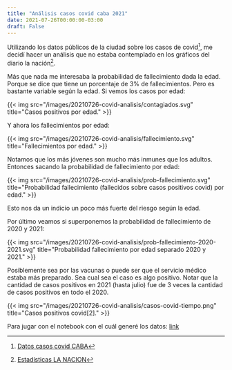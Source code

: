 ```yaml
---
title: "Análisis casos covid caba 2021"
date: 2021-07-26T00:00:00-03:00
draft: False
---
```


Utilizando los datos públicos de la ciudad sobre los casos de covid[^1], me decidí hacer un análisis que no estaba contemplado en los gráficos del diario la nación[^2].

Más que nada me interesaba la probabilidad de fallecimiento dada la edad. Porque se dice que tiene un porcentaje de 3% de fallecimientos. Pero es bastante variable según la edad.
Si vemos los casos por edad:

{{< img src="/images/20210726-covid-analisis/contagiados.svg" title="Casos positivos por edad." >}}

Y ahora los fallecimientos por edad:

{{< img src="/images/20210726-covid-analisis/fallecimiento.svg" title="Fallecimientos por edad." >}}

Notamos que los más jóvenes son mucho más inmunes que los adultos. Entonces sacando la probabilidad de fallecimiento por edad:

{{< img src="/images/20210726-covid-analisis/prob-fallecimiento.svg" title="Probabilidad fallecimiento (fallecidos sobre casos positivos covid) por edad." >}}

Esto nos da un indicio un poco más fuerte del riesgo según la edad.

Por último veamos si superponemos la probabilidad de fallecimiento de 2020 y 2021:

{{< img src="/images/20210726-covid-analisis/prob-fallecimiento-2020-2021.svg" title="Probabilidad fallecimiento por edad separado 2020 y 2021." >}}



Posiblemente sea por las vacunas o puede ser que el servicio médico estaba más preparado. Sea cual sea el caso es algo positivo. Notar que la cantidad de casos positivos en 2021 (hasta julio) fue de 3 veces la cantidad de casos positivos en todo el 2020.

{{< img src="/images/20210726-covid-analisis/casos-covid-tiempo.png" title="Casos positivos covid[2]." >}}

Para jugar con el notebook con el cuál generé los datos: 
<a href="/files/20210726-covid-analisis/analisis.ipynb">link<a>


[^1]: [Datos casos covid CABA](https://data.buenosaires.gob.ar/dataset/casos-covid-19)
[^2]: [Estadísticas LA NACION](https://www.lanacion.com.ar/sociedad/en-detalle-infectados-fallecidos-coronavirus-argentina-nid2350330/)